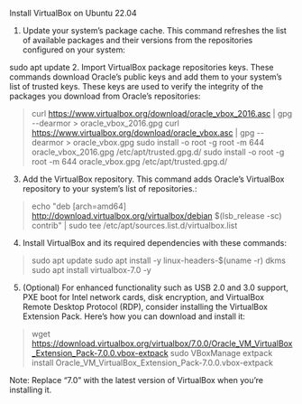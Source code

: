 Install VirtualBox on Ubuntu 22.04
1. Update your system’s package cache. This command refreshes the list of available packages and their versions from the repositories configured on your system:

sudo apt update
2. Import VirtualBox package repositories keys. These commands download Oracle’s public keys and add them to your system’s list of trusted keys. These keys are used to verify the integrity of the packages you download from Oracle’s repositories:


> curl https://www.virtualbox.org/download/oracle_vbox_2016.asc | gpg --dearmor > oracle_vbox_2016.gpg
> curl https://www.virtualbox.org/download/oracle_vbox.asc | gpg --dearmor > oracle_vbox.gpg
> sudo install -o root -g root -m 644 oracle_vbox_2016.gpg /etc/apt/trusted.gpg.d/
> sudo install -o root -g root -m 644 oracle_vbox.gpg /etc/apt/trusted.gpg.d/


3. Add the VirtualBox repository. This command adds Oracle’s VirtualBox repository to your system’s list of repositories.:

> echo "deb [arch=amd64] http://download.virtualbox.org/virtualbox/debian $(lsb_release -sc) contrib" | sudo tee /etc/apt/sources.list.d/virtualbox.list


4. Install VirtualBox and its required dependencies with these commands:

> sudo apt update
> sudo apt install -y linux-headers-$(uname -r) dkms
> sudo apt install virtualbox-7.0 -y


5. (Optional) For enhanced functionality such as USB 2.0 and 3.0 support, PXE boot for Intel network cards, disk encryption, and VirtualBox Remote Desktop Protocol (RDP), consider installing the VirtualBox Extension Pack. Here’s how you can download and install it:

> wget https://download.virtualbox.org/virtualbox/7.0.0/Oracle_VM_VirtualBox_Extension_Pack-7.0.0.vbox-extpack
> sudo VBoxManage extpack install Oracle_VM_VirtualBox_Extension_Pack-7.0.0.vbox-extpack


Note: Replace “7.0” with the latest version of VirtualBox when you’re installing it.
